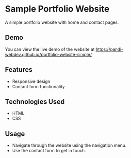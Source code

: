 # Sample Portfolio Website

A simple portfolio website with home and contact pages.
## Demo
You can view the live demo of the website at https://pandi-webdev.github.io/portfolio-website-simple/

## Features

- Responsive design
- Contact form functionality

## Technologies Used

- HTML
- CSS

## Usage

- Navigate through the website using the navigation menu.
- Use the contact form to get in touch.
